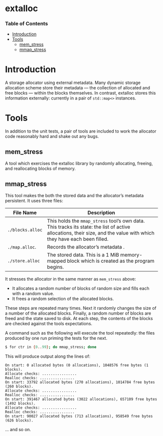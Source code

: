 # extalloc

### Table of Contents

* [Introduction](#introduction)
* [Tools](#tools)
  * [mem\_stress](#mem_stress)
  * [mmap\_stress](#mmap_stress)


# Introduction

A storage allocator using external metadata. Many dynamic storage allocation scheme store their metadata — the collection of allocated and free blocks — within the blocks themselves. In contrast, extalloc stores this information externally: currently in a pair of `std::map<>` instances.

# Tools

In addition to the unit tests, a pair of tools are included to work the allocator code reasonably hard and shake out any bugs.

## mem_stress

A tool which exercises the extalloc library by randomly allocating, freeing, and reallocating blocks of memory.


## mmap_stress

This tool makes the both the stored data and the allocator’s metadata persistent. It uses three files:

File Name        | Description
---------------- | -------------
`./blocks.alloc` | This holds the `mmap_stress` tool’s own data. This tracks its state: the list of active allocations, their size, and the value with which they have each been filled.
`./map.alloc`.   | Records the allocator’s metadata .
`./store.alloc`  | The stored data. This is a 1 MiB memory-mapped block which is created as the program begins.

It stresses the allocator in the same manner as `mem_stress` above: 

- It allocates a random number of blocks of random size and fills each with a random value.
- It frees a random selection of the allocated blocks.

These steps are repeated many times. Next it randomly changes the size of a number of the allocated blocks. Finally, a random number of blocks are freed and the state saved to disk. At each step, the contents of the blocks are checked against the tools expectations.

A command such as the following will execute the tool repeatedly: the files produced by one run priming the tests for the next. 

~~~~bash
$ for ctr in {0..99}; do mmap_stress; done
~~~~

This will produce output along the lines of:

~~~~
On start: 0 allocated bytes (0 allocations), 1048576 free bytes (1 blocks).
Allocate checks: ................
Realloc checks: ................
On start: 33792 allocated bytes (270 allocations), 1014784 free bytes (260 blocks).
Allocate checks: ................
Realloc checks: ................
On start: 391467 allocated bytes (3022 allocations), 657109 free bytes (1492 blocks).
Allocate checks: ................
Realloc checks: ................
On start: 90027 allocated bytes (713 allocations), 958549 free bytes (626 blocks).
~~~~
… and so on.
